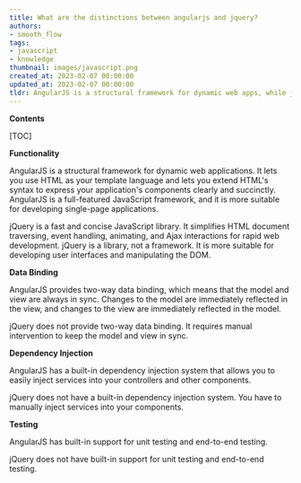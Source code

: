 ```yaml
---
title: What are the distinctions between angularjs and jquery?
authors:
- smooth_flow
tags:
- javascript
- knowledge
thumbnail: images/javascript.png
created_at: 2023-02-07 00:00:00
updated_at: 2023-02-07 00:00:00
tldr: AngularJS is a structural framework for dynamic web apps, while jQuery is a library of DOM-manipulating functions.
---
```


**Contents**

[TOC]

**Functionality**

AngularJS is a structural framework for dynamic web applications. It lets you use HTML as your template language and lets you extend HTML's syntax to express your application's components clearly and succinctly. AngularJS is a full-featured JavaScript framework, and it is more suitable for developing single-page applications.

jQuery is a fast and concise JavaScript library. It simplifies HTML document traversing, event handling, animating, and Ajax interactions for rapid web development. jQuery is a library, not a framework. It is more suitable for developing user interfaces and manipulating the DOM.

**Data Binding**

AngularJS provides two-way data binding, which means that the model and view are always in sync. Changes to the model are immediately reflected in the view, and changes to the view are immediately reflected in the model.

jQuery does not provide two-way data binding. It requires manual intervention to keep the model and view in sync.

**Dependency Injection**

AngularJS has a built-in dependency injection system that allows you to easily inject services into your controllers and other components.

jQuery does not have a built-in dependency injection system. You have to manually inject services into your components.

**Testing**

AngularJS has built-in support for unit testing and end-to-end testing.

jQuery does not have built-in support for unit testing and end-to-end testing.
